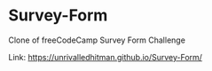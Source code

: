 # Survey-Form
Clone of freeCodeCamp Survey Form Challenge

Link: https://unrivalledhitman.github.io/Survey-Form/
